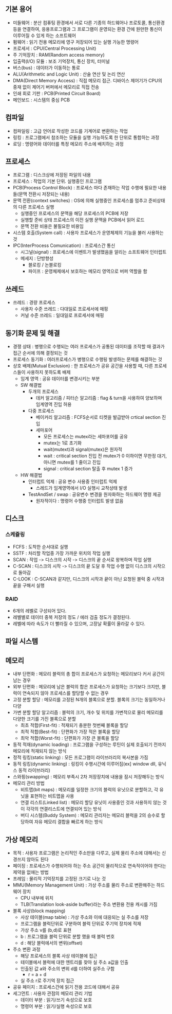 ## 기본 용어
- 미들웨어 : 분산 컴퓨팅 환경에서 서로 다른 기종의 하드웨어나 프로토콜, 통신환경 등을 연결하여, 응용프로그램과 그 프로그램이 운영되는 환경 간에 원만한 통신이 이루어질 수 있게 하는 소프트웨어
- 펌웨어 : 읽기 전용 메모리에 영구 저장되어 있는 실행 가능한 명령어
- 프로세서 : CPU(Central Processing Unit)
- 주 기억장치 : RAM(Random access memory)
- 입출력(I/O) 모듈 : 보조 기억장치, 통신 장치, 터미널
- 버스(bus) : 데이터가 이동하는 통로
- ALU(Arithmetic and Logic Unit) : 산술 연산 및 논리 연산
- DMA(Direct Memory Access) : 직접 메모리 접근. 디바이스 제어기가 CPU의 중재 없이 제어기 버퍼에서 메모리로 직접 전송
- 인쇄 회로 기판 : PCB(Printed Circuit Board)
- 메인보드 : 시스템의 중심 PCB

## 컴파일
- 컴파일링 : 고급 언어로 작성한 코드를 기계어로 변환하는 작업
- 링킹 : 프로그램에서 참조하는 모듈을 실행 가능하도록 한 단위로 통합하는 과정
- 로딩 : 명령어와 데이터를 특정 메모리 주소에 배치하는 과정

## 프로세스
- 프로그램 : 디스크상에 저장된 파일의 내용
- 프로세스 : 작업의 기본 단위. 실행중인 프로그램
- PCB(Process Control Block) : 프로세스 마다 존재하는 작업 수행에 필요한 내용들(문맥 전환시 저장되는 내용)
- 문맥 전환(context switches) : OS에 의해 실행중인 프로세스를 멈추고 준비상태의 다른 프로세스 실행
  - 실행중인 프로세스의 문맥을 해당 프로세스의 PCB에 저장
  - 실행할 준비 상태 프로세스의 이전 실행 문맥을 PCB에서 읽어 로드
  - 문맥 전환 비용은 불필요한 비용임
- 시스템 호출(System call) : 사용자 프로세스가 운영체제의 기능을 불러 사용하는 것
- IPC(InterProcess Comunication) : 프로세스간 통신
  - 시그널(signal) : 프로세스에 이벤트가 발생했음을 알리는 소프트웨어 인터럽트
  - 메세지 : 단방향성
    - 블로킹 / 논블로킹
    - 파이프 : 운영체제에서 보호하는 메모리 영역으로 버퍼 역할을 함

## 쓰레드
- 쓰레드 : 경량 프로세스
  - 사용자 수준 쓰레드 : 다대일로 프로세서에 매핑
  - 커널 수준 쓰레드 : 일대일로 프로세서에 매핑

## 동기화 문제 및 해결
- 경쟁 상태 : 병행으로 수행되는 여러 프로세스가 공통된 데이터를 조작할 때 결과가 접근 순서에 의해 결정되는 것
- 프로세스 동기화 : 여러프로세스가 병행으로 수행됭 발생하는 문제를 해결하는 것
- 상호 배제(Mutual Exclusion) : 한 프로세스가 공유 공간을 사용할 때, 다른 프로세스들이 사용하지 못하도록 배제
  - 임계 영역 : 공유 데이터를 변경시키는 부분
  - SW 해결법
    - 두개의 프로세스
      - 데커 알고리즘 / 피터슨 알고리즘 : flag & turn을 사용하여 양보하며 임계영역 진입 허용
    - 다중 프로세스
      - 베이커리 알고리즘 : FCFS순서로 티켓을 발급받아 crtical section 진입
      - 세마포어
        - 모든 프로세스는 mutex라는 세마포어를 공유
        - mutex는 1로 초기화
        - wait(mutext)과 signal(mutex)은 원자적
        - wait : critical section 진입 전 mutex가 0 이하이면 무한정 대기, 아니면 mutex를 1 줄이고 진입
        - signal : critical section 탈출 후 mutex 1 증가
  - HW 해결법
    - 인터럽트 억제 : 공유 변수 사용중 인터럽트 억제
      - 스레드가 임계영역에서 I/O 실행시 교착상태 발생
    - TestAndSet / swap : 공유변수 변경을 원자화하는 하드웨어 명령 제공
      - 원자적이다 : 명령어 수행중 인터럽트 발생 없음

## 디스크 
### 스케쥴링
- FCFS : 도착한 순서대로 실행
- SSTF : 처리할 작업중 가장 가까운 위치의 작업 실행
- SCAN : 작업 -> 디스크의 시작 -> 디스크의 끝 순서로 왕복하며 작업 실행
- C-SCAN : 디스크의 시작 -> 디스크의 끝 도달 후 작업 수행 없이 디스크의 시작으로 돌아감
- C-LOOK : C-SCAN과 같지만, 디스크의 시작과 끝이 아닌 요청된 블럭 중 시작과 끝을 구해서 실행
### RAID
- 6개의 레벨로 구성되어 있다.
- 레벨별로 데이터 중복 저장의 정도 / 에러 검출 정도가 결정된다.
- 레벨에 따라 속도가 더 빨라질 수 있으며, 고장날 확률이 올라갈 수 있다.


## 파일 시스템
## 메모리
- 내부 단편화 : 메모리 블럭의 총 합이 프로세스가 요청하는 메모리보다 커서 공간이 남는 경우
- 외부 단편화 : 메모리에 남은 블럭의 합은 프로세스가 요청하는 크기보다 크지만, 블럭이 연속되지 않아 프로세스를 할당할 수 없는 경우
- 고정 분할 할당 : 메모리를 고정된 N개의 블록으로 분할. 블록의 크기는 동일하거나 다양
- 가변 분할 할당 알고리즘 : 블럭의 크기, 개수 및 위치를 가변적으로 물리 메모리를 다양한 크기를 가진 블록으로 분할
  - 최초 적합(First-fit) : 적재되기 충분한 첫번째 블록을 할당
  - 최적 적합(Best-fit) : 단편화가 가장 적은 블록을 할당
  - 최악 적합(Worst-fit) : 단편화가 가장 큰 블록을 할당
- 동적 적재(dynamic loading) : 프로그램을 구성하는 루틴이 실제 호출되기 전까지 메모리에 적재되지 않는 방식
- 정적 링킹(static linking) : 모든 프로그램이 라이브러리의 복사본을 가짐
- 동적 링킹(dynamic linking) : 링킹이 수행시간에 이루어짐(ex] window dll, 유닉스 동적 라이브러리)
- 스와핑(swapping) : 메모리 부족시 2차 저장장치에 내용을 잠시 저장해두는 방식
- 메모리 관리 방법
  - 비트맵(bit maps) : 메모리를 일정한 크기의 블럭의 유닛으로 분할하고, 각 유닛을 표현하는 비트맵을 사용
  - 연결 리스트(Linked list) : 메모리 할당 유닛이 사용중인 것과 사용하지 않는 것이 각각의 연결리스트에 연결되어 있는 방식
  - 버디 시스템(Buddy System) : 메모리 관리자는 메모리 블럭을 2의 승수로 할당하여 자유 메모리 결합을 빠르게 하는 방식
## 가상 메모리
- 목적 : 사용자 프로그램은 논리적인 주소만을 다루고, 실제 물리 주소에 대해서는 신경쓰지 않아도 된다
- 페이징 : 프로세스가 수행되어야 하는 주소 공간이 물리적으로 연속적이어야 한다는 제약을 없애는 방법
- 프레임 : 물리적 기억장치를 고정된 크기로 나눈 것
- MMU(Memory Management Unit) : 가상 주소를 물리 주소로 변환해주는 하드웨어 장치
  - CPU 내부에 위치
  - TLB(Translation look-aside buffer)라는 주소 변환용 전용 캐시를 가짐
- 블록 사상(block mapping)
  - 사상 테이블(map table) : 가상 주소와 이에 대응되는 실 주소를 저장
  - 프로그램을 블럭단위로 구분하여 블럭 단위로 주기억 장치에 적재
  - 가상 주소 v를 (b,d)로 표현
  - b : 프로그램을 블럭 단위로 분할 했을 때 블럭 번호
  - d : 해당 블럭에서의 변위(offset)
- 주소 변환 과정
  - 해당 프로세스의 블록 사상 테이블에 접근
  - 테이블에서 블럭에 대한 엔트리를 찾아 실 주소 a값을 인출
  - 인출된 값 a와 주소의 변위 d를 더하여 실주소 구함
    - r = a + d
  - 실 주소 r로 주기억 장치 접근
- 공유 페이지 : 프로세스간에 읽기 전용 코드에 대해서 공유
- 세그먼트 : 사용자 관점의 메모리 관리 기법
  - 데이터 부분 : 읽기/쓰기 속성으로 보호
  - 명령어 부분 : 읽기/실행 속성으로 보호
